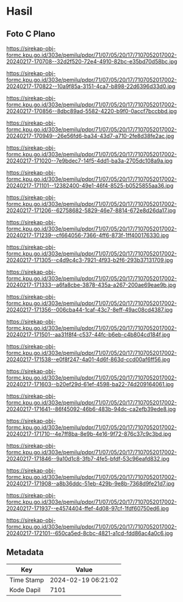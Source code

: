 # Hasil

## Foto C Plano

https://sirekap-obj-formc.kpu.go.id/303e/pemilu/pdpr/71/07/05/20/17/7107052017002-20240217-170708--32d2f520-72e4-4910-82bc-e35bd70d58bc.jpg

https://sirekap-obj-formc.kpu.go.id/303e/pemilu/pdpr/71/07/05/20/17/7107052017002-20240217-170822--10a9f85a-3151-4ca7-b898-22d6396d33d0.jpg

https://sirekap-obj-formc.kpu.go.id/303e/pemilu/pdpr/71/07/05/20/17/7107052017002-20240217-170856--8dbc89ad-5582-4220-b9f0-0accf7bccbbd.jpg

https://sirekap-obj-formc.kpu.go.id/303e/pemilu/pdpr/71/07/05/20/17/7107052017002-20240217-170949--26e56fd6-ba34-43d7-a710-2fe8d38fe2ac.jpg

https://sirekap-obj-formc.kpu.go.id/303e/pemilu/pdpr/71/07/05/20/17/7107052017002-20240217-171020--7e9bdec7-14f5-4dd1-ba3a-2705dc108a9a.jpg

https://sirekap-obj-formc.kpu.go.id/303e/pemilu/pdpr/71/07/05/20/17/7107052017002-20240217-171101--12382400-49e1-46f4-8525-b0525855aa36.jpg

https://sirekap-obj-formc.kpu.go.id/303e/pemilu/pdpr/71/07/05/20/17/7107052017002-20240217-171206--62758682-5829-46e7-8814-672e8d26da17.jpg

https://sirekap-obj-formc.kpu.go.id/303e/pemilu/pdpr/71/07/05/20/17/7107052017002-20240217-171239--cf664056-7366-4ff6-873f-1ff400176330.jpg

https://sirekap-obj-formc.kpu.go.id/303e/pemilu/pdpr/71/07/05/20/17/7107052017002-20240217-171305--c4d9c4c3-7921-4f93-b2f6-293b37131709.jpg

https://sirekap-obj-formc.kpu.go.id/303e/pemilu/pdpr/71/07/05/20/17/7107052017002-20240217-171333--a6fa8cbe-3878-435a-a267-200ae69eae9b.jpg

https://sirekap-obj-formc.kpu.go.id/303e/pemilu/pdpr/71/07/05/20/17/7107052017002-20240217-171356--006cba44-1caf-43c7-8eff-49ac08cd4387.jpg

https://sirekap-obj-formc.kpu.go.id/303e/pemilu/pdpr/71/07/05/20/17/7107052017002-20240217-171501--aa31f8f4-c537-44fc-b6eb-c4b804cd184f.jpg

https://sirekap-obj-formc.kpu.go.id/303e/pemilu/pdpr/71/07/05/20/17/7107052017002-20240217-171538--e0f8f247-4a01-4d6f-863d-ccd00af6ff56.jpg

https://sirekap-obj-formc.kpu.go.id/303e/pemilu/pdpr/71/07/05/20/17/7107052017002-20240217-171603--b20ef29d-61ef-4598-ba22-74d209164061.jpg

https://sirekap-obj-formc.kpu.go.id/303e/pemilu/pdpr/71/07/05/20/17/7107052017002-20240217-171641--86f45092-46b6-483b-94dc-ca2efb39ede8.jpg

https://sirekap-obj-formc.kpu.go.id/303e/pemilu/pdpr/71/07/05/20/17/7107052017002-20240217-171710--4e7ff8ba-8e9b-4e16-9f72-876c37c9c3bd.jpg

https://sirekap-obj-formc.kpu.go.id/303e/pemilu/pdpr/71/07/05/20/17/7107052017002-20240217-171846--9a10d1c8-3fb7-4fe5-bfdf-53c96eafd832.jpg

https://sirekap-obj-formc.kpu.go.id/303e/pemilu/pdpr/71/07/05/20/17/7107052017002-20240217-171908--a8b36ddc-51eb-429b-9e8b-7368d9fe21d7.jpg

https://sirekap-obj-formc.kpu.go.id/303e/pemilu/pdpr/71/07/05/20/17/7107052017002-20240217-171937--e4574404-ffef-4d08-97cf-1fdf60750ed6.jpg

https://sirekap-obj-formc.kpu.go.id/303e/pemilu/pdpr/71/07/05/20/17/7107052017002-20240217-172101--650ca5ed-8cbc-4821-a1cd-fdd86ac4a0c6.jpg


## Metadata

| Key        | Value               |
| ---------- | ------------------- |
| Time Stamp | 2024-02-19 06:21:02 |
| Kode Dapil | 7101                |



